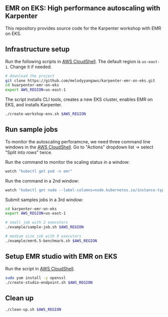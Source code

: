 ## EMR on EKS: High performance autoscaling with Karpenter

This repository provides source code for the Karpenter workshop with EMR on EKS. 

## Infrastructure setup

Run the following scripts in [AWS CloudShell](https://us-east-1.console.aws.amazon.com/cloudshell?region=us-east-1). The default region is `us-east-1`. Change it if needed.
```bash
# download the project
git clone https://github.com/melodyyangaws/karpenter-emr-on-eks.git
cd kuarpenter-emr-on-eks
export AWS_REGION=us-east-1
````

The script installs CLI tools, creates a new EKS cluster, enables EMR on EKS, and installs Karpenter.
```bash
./create-workshop-env.sh $AWS_REGION
```

## Run sample jobs
To monitor the autoscaling perforamcne, we need three command line windows in the [AWS CloudShell](https://us-east-1.console.aws.amazon.com/cloudshell?region=us-east-1). Go to "Actions" dropdown list -> select "Split into rows" twice.

Run the command to monitor the scaling status in a window:
```bash
watch "kubectl get pod -n emr"
```
Run the command in a 2nd window:
```bash
watch "kubectl get node --label-columns=node.kubernetes.io/instance-type,topology.kubernetes.io/zone,karpenter.sh/capacity-type"
```
Submit samples jobs in a 3rd window:

```bash
cd karpenter-emr-on-eks
export AWS_REGION=us-east-1
```
```bash
# small job with 2 executors
./example/sample-job.sh $AWS_REGION
```
```bash
# medium size job with 9 executors
./example/emr6.5-benchmark.sh $AWS_REGION
```
## Setup EMR studio with EMR on EKS
Run the script in [AWS CloudShell](https://us-east-1.console.aws.amazon.com/cloudshell?region=us-east-1).

```bash
sudo yum install -y openssl
./create-studio-endpoint.sh $AWS_REGION
````

## Clean up
```bash
./clean-up.sh $AWS_REGION
```
